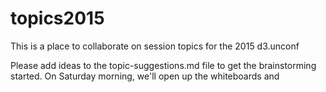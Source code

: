 # topics2015
This is a place to collaborate on session topics for the 2015 d3.unconf

Please add ideas to the topic-suggestions.md file to get the brainstorming started. On Saturday morning, we'll open up the whiteboards and 
